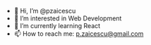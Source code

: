 - 👋 Hi, I’m @pzaicescu
- 👀 I’m interested in Web Development
- 🌱 I’m currently learning React
- 📫 How to reach me: p.zaicescu@gmail.com


